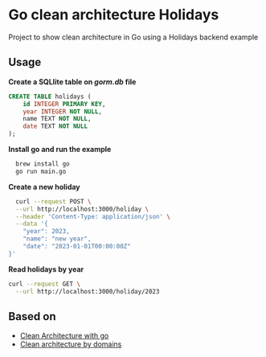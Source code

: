 # Go clean architecture Holidays

Project to show clean architecture in Go using a Holidays backend example


## Usage

**Create a SQLlite table on _gorm.db_ file**
```sql
CREATE TABLE holidays (
	id INTEGER PRIMARY KEY,
	year INTEGER NOT NULL,
	name TEXT NOT NULL,
	date TEXT NOT NULL
);
```

**Install go and run the example**
```bash
  brew install go
  go run main.go
```

**Create a new holiday**
```bash
  curl --request POST \
  --url http://localhost:3000/holiday \
  --header 'Content-Type: application/json' \
  --data '{
	"year": 2023,
	"name": "new year",
	"date": "2023-01-01T00:00:00Z"
}'
```

**Read holidays by year**
```bash
curl --request GET \
  --url http://localhost:3000/holiday/2023
```
## Based on

- [Clean Architecture with go](https://manakuro.medium.com/clean-architecture-with-go-bce409427d31)
- [Clean architecture by domains](https://www.youtube.com/watch?v=y3MWfPDmVqo&t=905s)